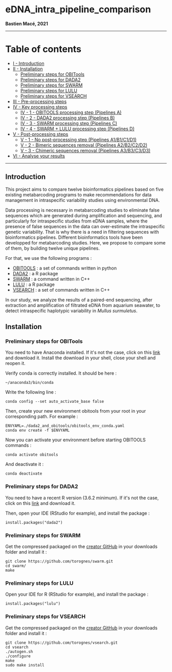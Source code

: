 # eDNA_intra_pipeline_comparison

**Bastien Macé, 2021**

_________________________________


# Table of contents

  * [I - Introduction](#intro)
  * [II - Installation](#install)
    + [Preliminary steps for OBITools](#preliminary-steps-for-obitools)
    + [Preliminary steps for DADA2](#preliminary-steps-for-dada2)
    + [Preliminary steps for SWARM](#preliminary-steps-for-swarm)
    + [Preliminary steps for LULU](#preliminary-steps-for-lulu)
    + [Preliminary steps for VSEARCH](#preliminary-steps-for-vsearch)
  * [III - Pre-processing steps](#step1)
  * [IV - Key processing steps](#step2)
    + [IV - 1 - OBITOOLS processing step (Pipelines A)](#step21)
    + [IV - 2 - DADA2 processing step (Pipelines B)](#step22)
    + [IV - 3 - SWARM processing step (Pipelines C)](#step23)
    + [IV - 4 - SWARM + LULU processing step (Pipelines D)](#step24)
  * [V - Post-processing steps](#step3)
    + [V - 1 - No post-processing step (Pipelines A1/B1/C1/D1)](#step31)
    + [V - 2 - Bimeric sequences removal (Pipelines A2/B2/C2/D2)](#step32)
    + [V - 3 - Chimeric sequences removal (Pipelines A3/B3/C3/D3)](#step32)
  * [VI - Analyse your results](#step4)

_________________________________

<a name="intro"></a>
## Introduction

This project aims to compare twelve bioinformatics pipelines based on five existing metabarcoding programs to make recommendations for data management in intraspecific variability studies using environmental DNA.

Data processing is necessary in metabarcoding studies to eliminate false sequences which are generated during amplification and sequencing, and particularly for intraspecific studies from eDNA samples, where the presence of false sequences in the data can over-estimate the intraspecific genetic variability.
That is why there is a need in filtering sequences with bioinformatics pipelines. Different bioinformatics tools have been developped for metabarcoding studies. Here, we propose to compare some of them, by building twelve unique pipelines.

For that, we use the following programs :

- [OBITOOLS](https://git.metabarcoding.org/obitools/obitools/wikis/home) : a set of commands written in python
- [DADA2](https://benjjneb.github.io/dada2/index.html) : a R package
- [SWARM](https://github.com/torognes/swarm) : a command written in C++
- [LULU](https://github.com/tobiasgf/lulu) : a R package
- [VSEARCH](https://github.com/torognes/vsearch) : a set of commands written in C++

In our study, we analyze the results of a paired-end sequencing, after extraction and amplification of filtrated eDNA from aquarium seawater, to detect intraspecific haplotypic variability in *Mullus surmuletus*.

<a name="install"></a>
## Installation

### Preliminary steps for OBITools

You need to have Anaconda installed. If it's not the case, click on this [link](https://www.anaconda.com/products/individual/get-started) and download it. Install the download in your shell, close your shell and reopen it.

Verify conda is correctly installed. It should be here :
```
~/anaconda3/bin/conda
```

Write the following line :
```
conda config --set auto_activate_base false
```

Then, create your new environment obitools from your root in your corresponding path. For example :
```
ENVYAML=./dada2_and_obitools/obitools_env_conda.yaml
conda env create -f $ENVYAML
```

Now you can activate your environment before starting OBITOOLS commands :
```
conda activate obitools
```

And deactivate it :
```
conda deactivate
```
### Preliminary steps for DADA2

You need to have a recent R version (3.6.2 minimum). If it's not the case, click on this [link](hhttps://cran.r-project.org/) and download it.

Then, open your IDE (RStudio for example), and install the package :
```
install.packages("dada2")
```

### Preliminary steps for SWARM

Get the compressed packaged on the [creator GitHub](https://github.com/torognes/swarm) in your downloads folder and install it :
```
git clone https://github.com/torognes/swarm.git
cd swarm/
make
```

### Preliminary steps for LULU

Open your IDE for R (RStudio for example), and install the package :
```
install.packages("lulu")
```

### Preliminary steps for VSEARCH

Get the compressed packaged on the [creator GitHub](https://github.com/torognes/vsearch) in your downloads folder and install it :
```
git clone https://github.com/torognes/vsearch.git
cd vsearch
./autogen.sh
./configure
make
sudo make install
```